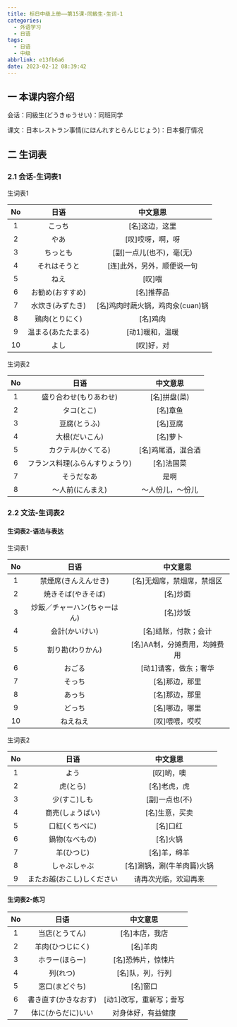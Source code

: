 ```yaml
---
title: 标日中级上册——第15课-同級生-生词-1
categories:
  - 外语学习
  - 日语
tags:
  - 日语
  - 中级
abbrlink: e13fb6a6
date: 2023-02-12 08:39:42
---
```

## 一 本课内容介绍

会话：同級生(どうきゅうせい)：同班同学

课文：日本レストラン事情(にほんれすとらんじじょう)：日本餐厅情况

<!--more-->

## 二 生词表

### 2.1 会话-生词表1

生词表1

|  No  |        日语        |             中文意思             |
| :--: | :----------------: | :------------------------------: |
|  1   |       こっち       |          [名]这边，这里          |
|  2   |        やあ        |         [叹]哎呀，啊，呀         |
|  3   |      ちっとも      |     [副]一点儿(也不)，毫(无)     |
|  4   |    それはそうと    |    [连]此外，另外，顺便说一句    |
|  5   |        ねえ        |              [叹]喂              |
|  6   |  お勧め(おすすめ)  |            [名]推荐品            |
|  7   |  水炊き(みずたき)  | [名]鸡肉时蔬火锅，鸡肉汆(cuan)锅 |
|  8   |   鶏肉(とりにく)   |             [名]鸡肉             |
|  9   | 温まる(あたたまる) |         [动1]暖和，温暖          |
|  10  |        よし        |            [叹]好，对            |

生词表2

|  No  |              日语              |      中文意思      |
| :--: | :----------------------------: | :----------------: |
|  1   |     盛り合わせ(もりあわせ)     |    [名]拼盘(菜)    |
|  2   |           タコ(とこ)           |      [名]章鱼      |
|  3   |          豆腐(とうふ)          |      [名]豆腐      |
|  4   |         大根(だいこん)         |      [名]萝卜      |
|  5   |       カクテル(かくてる)       | [名]鸡尾酒，混合酒 |
|  6   | フランス料理(ふらんすりょうり) |     [名]法国菜     |
|  7   |           そうだなあ           |        是啊        |
|  8   |        ～人前(にんまえ)        |  ～人份儿，～份儿  |

### 2.2 文法-生词表2

#### 生词表2-语法与表达

生词表1

|  No  |             日语             |           中文意思           |
| :--: | :--------------------------: | :--------------------------: |
|  1   |     禁煙席(きんえんせき)     |  [名]无烟席，禁烟席，禁烟区  |
|  2   |      焼きそば(やきそば)      |           [名]炒面           |
|  3   | 炒飯／チャーハン(ちゃーはん) |           [名]炒饭           |
|  4   |        会計(かいけい)        |     [名]结账，付款；会计     |
|  5   |       割り勘(わりかん)       | [名]AA制，分摊费用，均摊费用 |
|  6   |            おごる            |    [动1]请客，做东；奢华     |
|  7   |            そっち            |        [名]那边，那里        |
|  8   |            あっち            |        [名]那边，那里        |
|  9   |            どっち            |        [名]哪边，哪里        |
|  10  |           ねえねえ           |        [叹]喂喂，哎哎        |

生词表2

|  No  |            日语            |          中文意思          |
| :--: | :------------------------: | :------------------------: |
|  1   |            よう            |         [叹]哟，噢         |
|  2   |          虎(とら)          |        [名]老虎，虎        |
|  3   |        少(すこ)しも        |       [副]一点也(不)       |
|  4   |      商売(しょうばい)      |       [名]生意，买卖       |
|  5   |       口紅(くちべに)       |          [名]口红          |
|  6   |       鍋物(なべもの)       |          [名]火锅          |
|  7   |         羊(ひつじ)         |        [名]羊，绵羊        |
|  8   |        しゃぶしゃぶ        | [名]涮锅，涮(牛羊肉篇)火锅 |
|  9   | またお越(おこし)しください |    请再次光临，欢迎再来    |

#### 生词表2-练习

|  No  |         日语         |        中文意思         |
| :--: | :------------------: | :---------------------: |
|  1   |    当店(とうてん)    |     [名]本店，我店      |
|  2   |   羊肉(ひつじにく)   |        [名]羊肉         |
|  3   |    ホラー(ほらー)    |   [名]恐怖片，惊悚片    |
|  4   |       列(れつ)       |    [名]队，列，行列     |
|  5   |    窓口(まどぐち)    |        [名]窗口         |
|  6   | 書き直す(かきなおす) | [动1]改写，重新写；誊写 |
|  7   |  体に(からだに)いい  |   对身体好，有益健康    |

